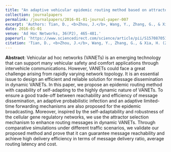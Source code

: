 ```yaml
---
title: "An adaptive vehicular epidemic routing method based on attractor selection model"
collection: journalpapers
permalink: /journalpapers/2016-01-01-journal-paper-007
excerpt: 'Authors: Tian, D., <b>Zhou, J.</b>, Wang, Y., Zhang, G., & Xia, H.'
date: 2016-01-01
venue: 'Ad Hoc Networks, 36(P2), 465-481.'
paperurl: 'https://www.sciencedirect.com/science/article/pii/S1570870515001237?via%3Dihub'
citation: 'Tian, D., <b>Zhou, J.</b>, Wang, Y., Zhang, G., & Xia, H. (2016). An adaptive vehicular epidemic routing method based on attractor selection model. Ad Hoc Networks, 36(P2), 465-481.'
---
```


**Abstract**: Vehicular ad hoc networks (VANETs) is an emerging technology that can support many vehicular safety and comfort applications through intervehicle communications. However, VANETs could face a great challenge arising from rapidly varying network topology. It is an essential issue to design an efficient and reliable solution for message dissemination in dynamic VANETs. In this paper, we propose an epidemic routing method with capability of self-adapting to the highly dynamic nature of VANETs. To ensure a good trade-off between reachability and efficiency of message dissemination, an adaptive probabilistic infection and an adaptive limited-time forwarding mechanisms are also proposed for the epidemic broadcasting. Moreover, inspired by the self-adaptability and robustness of the cellular gene regulatory networks, we use the attractor selection mechanism to enhance routing messages in dynamic VANETs. Through comparative simulations under different traffic scenarios, we validate our proposed method and prove that it can guarantee message reachability and achieve high delivery efficiency in terms of message delivery ratio, average routing latency and cost.
